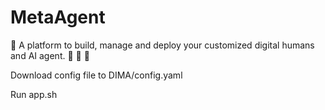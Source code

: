 # MetaAgent
:robot: A platform to build, manage and deploy your customized digital humans and AI agent. :space_invader: :unicorn: :crystal_ball:

Download config file to DIMA/config.yaml

Run app.sh